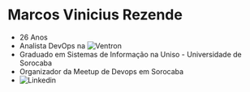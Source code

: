 # Marcos Vinicius Rezende
* 26 Anos
* Analista DevOps na ![Ventron](https://ventron.com.br)
* Graduado em Sistemas de Informação na Uniso - Universidade de Sorocaba
* Organizador da Meetup de Devops em Sorocaba
* ![Linkedin](https://br.linkedin.com/in/marcosrehzende)
